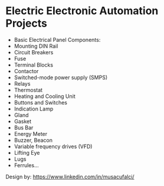# Electric Electronic Automation Projects

- Basic Electrical Panel Components:
- Mounting DIN Rail
- Circuit Breakers
- Fuse
- Terminal Blocks
- Contactor
- Switched-mode power supply (SMPS)
- Relays
- Thermostat
- Heating and Cooling Unit
- Buttons and Switches
- Indication Lamp
- Gland
- Gasket
- Bus Bar
- Energy Meter
- Buzzer, Beacon
- Variable frequency drives (VFD)
- Lifting Eye
- Lugs
- Ferrules...


Design by: https://www.linkedin.com/in/musacufalci/

